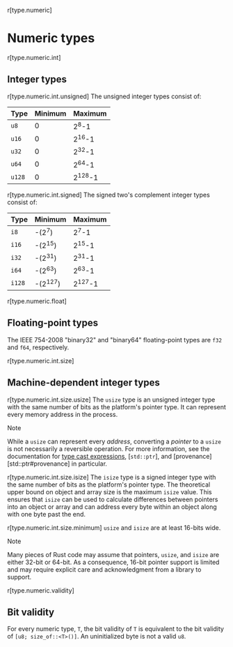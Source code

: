 r[type.numeric]
# Numeric types

r[type.numeric.int]
## Integer types

r[type.numeric.int.unsigned]
The unsigned integer types consist of:

Type   | Minimum | Maximum
-------|---------|-------------------
`u8`   | 0       | 2<sup>8</sup>-1
`u16`  | 0       | 2<sup>16</sup>-1
`u32`  | 0       | 2<sup>32</sup>-1
`u64`  | 0       | 2<sup>64</sup>-1
`u128` | 0       | 2<sup>128</sup>-1

r[type.numeric.int.signed]
The signed two's complement integer types consist of:

Type   | Minimum            | Maximum
-------|--------------------|-------------------
`i8`   | -(2<sup>7</sup>)   | 2<sup>7</sup>-1
`i16`  | -(2<sup>15</sup>)  | 2<sup>15</sup>-1
`i32`  | -(2<sup>31</sup>)  | 2<sup>31</sup>-1
`i64`  | -(2<sup>63</sup>)  | 2<sup>63</sup>-1
`i128` | -(2<sup>127</sup>) | 2<sup>127</sup>-1

r[type.numeric.float]
## Floating-point types

The IEEE 754-2008 "binary32" and "binary64" floating-point types are `f32` and
`f64`, respectively.

r[type.numeric.int.size]
## Machine-dependent integer types

r[type.numeric.int.size.usize]
The `usize` type is an unsigned integer type with the same number of bits as the
platform's pointer type. It can represent every memory address in the process.

> [!NOTE]
> While a `usize` can represent every *address*, converting a *pointer* to a `usize` is not necessarily a reversible operation.
> For more information, see the documentation for [type cast expressions], [`std::ptr`], and [provenance][std::ptr#provenance] in particular.

r[type.numeric.int.size.isize]
The `isize` type is a signed integer type with the same number of bits as the
platform's pointer type. The theoretical upper bound on object and array size
is the maximum `isize` value. This ensures that `isize` can be used to calculate
differences between pointers into an object or array and can address every byte
within an object along with one byte past the end.

r[type.numeric.int.size.minimum]
`usize` and `isize` are at least 16-bits wide.

> [!NOTE]
> Many pieces of Rust code may assume that pointers, `usize`, and `isize` are either 32-bit or 64-bit. As a consequence, 16-bit pointer support is limited and may require explicit care and acknowledgment from a library to support.

r[type.numeric.validity]
## Bit validity

For every numeric type, `T`, the bit validity of `T` is equivalent to the bit
validity of `[u8; size_of::<T>()]`. An uninitialized byte is not a valid `u8`.

[type cast expressions]: ../expressions/operator-expr.md#type-cast-expressions
